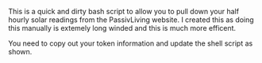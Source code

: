 This is a quick and dirty bash script to allow you to pull down your half hourly solar readings from the PassivLiving website. 
I created this as doing this manually is extemely long winded and this is much more efficent.

You need to copy out your token information and update the shell script as shown.
